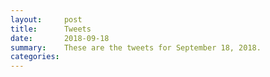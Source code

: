 ```yaml
---
layout:     post
title:      Tweets
date:       2018-09-18
summary:    These are the tweets for September 18, 2018.
categories:
---
```


